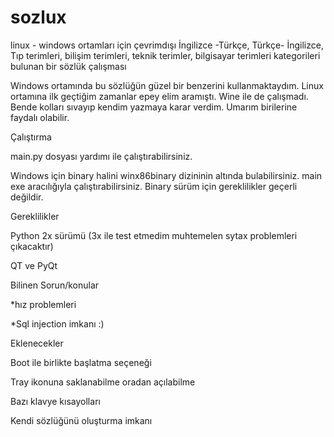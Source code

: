 # sozlux
linux - windows ortamları için çevrimdışı İngilizce -Türkçe, Türkçe- İngilizce, Tıp terimleri, bilişim terimleri, teknik terimler, bilgisayar terimleri  kategorileri bulunan bir sözlük çalışması

Windows ortamında bu sözlüğün güzel bir benzerini kullanmaktaydım. Linux ortamına ilk geçtiğim zamanlar epey elim aramıştı. Wine ile de  çalışmadı. Bende kolları sıvayıp kendim yazmaya karar verdim. Umarım birilerine faydalı olabilir.

Çalıştırma

main.py dosyası yardımı ile çalıştırabilirsiniz.

Windows için binary halini winx86binary dizininin altında bulabilirsiniz. main exe aracılığıyla çalıştırabilirsiniz. Binary sürüm için gereklilikler geçerli değildir.



Gereklilikler

Python 2x sürümü (3x ile test etmedim muhtemelen sytax problemleri çıkacaktır)

QT ve PyQt



Bilinen Sorun/konular

*hız problemleri

*Sql injection imkanı :)



Eklenecekler

Boot ile birlikte başlatma seçeneği

Tray ikonuna saklanabilme oradan açılabilme

Bazı klavye kısayolları

Kendi sözlüğünü oluşturma imkanı

